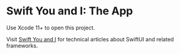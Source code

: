# Swift You and I: The App

Use Xcode 11+ to open this project.

Visit [Swift You and I](https://diegolavalle.com/swift-you-and-i) for technical articles about SwiftUI and related frameworks.
